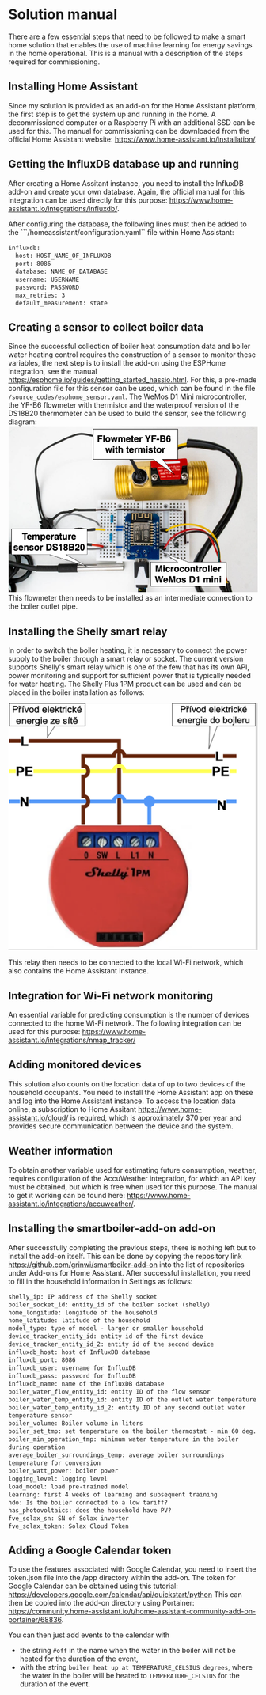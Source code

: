 # Solution manual
There are a few essential steps that need to be followed to make a smart home solution that enables the use of machine learning for energy savings in the home operational. This is a manual with a description of the steps required for commissioning.
## Installing Home Assistant
Since my solution is provided as an add-on for the Home Assistant platform, the first step is to get the system up and running in the home. A decommissioned computer or a Raspberry Pi with an additional SSD can be used for this. The manual for commissioning can be downloaded from the official Home Assistant website: <https://www.home-assistant.io/installation/>.

## Getting the InfluxDB database up and running
After creating a Home Assitant instance, you need to install the InfluxDB add-on and create your own database. Again, the official manual for this integration can be used directly for this purpose: <https://www.home-assistant.io/integrations/influxdb/>.

After configuring the database, the following lines must then be added to the ```/homeassistant/configuration.yaml`` file within Home Assistant:

```
influxdb:
  host: HOST_NAME_OF_INFLUXDB
  port: 8086
  database: NAME_OF_DATABASE
  username: USERNAME
  password: PASSWORD
  max_retries: 3
  default_measurement: state
  ```

## Creating a sensor to collect boiler data
Since the successful collection of boiler heat consumption data and boiler water heating control requires the construction of a sensor to monitor these variables, the next step is to install the add-on using the ESPHome integration, see the manual <https://esphome.io/guides/getting_started_hassio.html>.
For this, a pre-made configuration file for this sensor can be used, which can be found in the file ``/source_codes/esphome_sensor.yaml``. 
The WeMos D1 Mini microcontroller, the YF-B6 flowmeter with thermistor and the waterproof version of the DS18B20 thermometer can be used to build the sensor, see the following diagram:
![Example of a sensor for monitoring boiler quantities](schema.png "Sensor diagram")
This flowmeter then needs to be installed as an intermediate connection to the boiler outlet pipe.

## Installing the Shelly smart relay
In order to switch the boiler heating, it is necessary to connect the power supply to the boiler through a smart relay or socket. The current version supports Shelly's smart relay which is one of the few that has its own API, power monitoring and support for sufficient power that is typically needed for water heating.
The Shelly Plus 1PM product can be used and can be placed in the boiler installation as follows:

![Schematic diagram of Shelly module wiring in boiler wiring](shelly.png "Shelly module wiring in boiler wiring")

This relay then needs to be connected to the local Wi-Fi network, which also contains the Home Assistant instance.

## Integration for Wi-Fi network monitoring
An essential variable for predicting consumption is the number of devices connected to the home Wi-Fi network. The following integration can be used for this purpose: https://www.home-assistant.io/integrations/nmap_tracker/

## Adding monitored devices
This solution also counts on the location data of up to two devices of the household occupants. You need to install the Home Assistant app on these and log into the Home Assistant instance. To access the location data online, a subscription to Home Assitant <https://www.home-assistant.io/cloud/> is required, which is approximately $70 per year and provides secure communication between the device and the system.

## Weather information
To obtain another variable used for estimating future consumption, weather, requires configuration of the AccuWeather integration, for which an API key must be obtained, but which is free when used for this purpose.
The manual to get it working can be found here: <https://www.home-assistant.io/integrations/accuweather/>.

## Installing the smartboiler-add-on add-on
After successfully completing the previous steps, there is nothing left but to install the add-on itself. This can be done by copying the repository link <https://github.com/grinwi/smartboiler-add-on> into the list of repositories under Add-ons for Home Assistant.
After successful installation, you need to fill in the household information in Settings as follows:

```
shelly_ip: IP address of the Shelly socket
boiler_socket_id: entity_id of the boiler socket (shelly)
home_longitude: longitude of the household
home_latitude: latitude of the household
model_type: type of model - larger or smaller household
device_tracker_entity_id: entity id of the first device
device_tracker_entity_id_2: entity id of the second device
influxdb_host: host of InfluxDB database
influxdb_port: 8086
influxdb_user: username for InfluxDB
influxdb_pass: password for InfluxDB
influxdb_name: name of the InfluxDB database
boiler_water_flow_entity_id: entity ID of the flow sensor
boiler_water_temp_entity_id: entity ID of the outlet water temperature
boiler_water_temp_entity_id_2: entity ID of any second outlet water temperature sensor
boiler_volume: Boiler volume in liters
boiler_set_tmp: set temperature on the boiler thermostat - min 60 deg.
boiler_min_operation_tmp: minimum water temperature in the boiler during operation
average_boiler_surroundings_temp: average boiler surroundings temperature for conversion
boiler_watt_power: boiler power
logging_level: logging level
load_model: load pre-trained model
learning: first 4 weeks of learning and subsequent training
hdo: Is the boiler connected to a low tariff?
has_photovoltaics: does the household have PV?
fve_solax_sn: SN of Solax inverter
fve_solax_token: Solax Cloud Token

```

## Adding a Google Calendar token
To use the features associated with Google Calendar, you need to insert the token.json file into the /app directory within the add-on.
The token for Google Calendar can be obtained using this tutorial: <https://developers.google.com/calendar/api/quickstart/python>
This can then be copied into the add-on directory using Portainer: <https://community.home-assistant.io/t/home-assistant-community-add-on-portainer/68836>.

You can then just add events to the calendar with 
- the string ``#off`` in the name when the water in the boiler will not be heated for the duration of the event,
- with the string ``boiler heat up at TEMPERATURE_CELSIUS degrees``, where the water in the boiler will be heated to ``TEMPERATURE_CELSIUS`` for the duration of the event.
